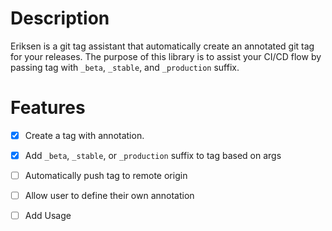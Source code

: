 # Description

Eriksen is a git tag assistant that automatically create an annotated git tag for your releases. The purpose of this library is to assist your CI/CD flow by passing tag with `_beta`, `_stable`, and `_production` suffix.

# Features

- [x] Create a tag with annotation.

- [x] Add `_beta`, `_stable`, or `_production` suffix to tag based on args

- [ ] Automatically push tag to remote origin

- [ ] Allow user to define their own annotation

- [ ] Add Usage

